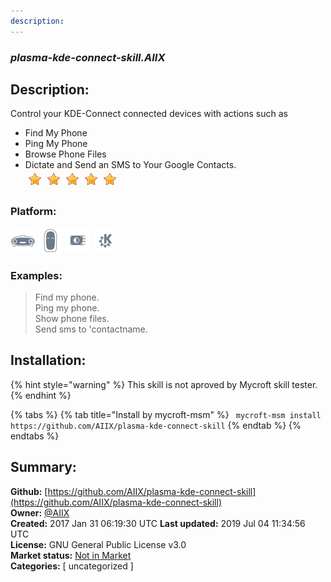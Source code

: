 ```yaml
---
description: 
---
```


### _plasma-kde-connect-skill.AIIX_  
## Description:  
Control your KDE-Connect connected devices with actions such as
- Find My Phone
- Ping My Phone
- Browse Phone Files
- Dictate and Send an SMS to Your Google Contacts.  
![](../.gitbook/assets/star.png)![](../.gitbook/assets/star.png)![](../.gitbook/assets/star.png)![](../.gitbook/assets/star.png)![](../.gitbook/assets/star.png)  
  
### Platform:  
 ![Mark I](../.gitbook/assets/mark-1-icon.png)  ![Mark II](../.gitbook/assets/mark-2-icon.png)  ![Picroft](../.gitbook/assets/picroft-icon.png)  ![plasmoid](../.gitbook/assets/kde.png)   
### Examples:  
> Find my phone.  
> Ping my phone.  
> Show phone files.  
> Send sms to 'contactname.  
  
## Installation:  
{% hint style="warning" %}
This skill is not aproved by Mycroft skill tester.
{% endhint %}
    
{% tabs %}
{% tab title="Install by mycroft-msm" %}
``` mycroft-msm install https://github.com/AIIX/plasma-kde-connect-skill```
{% endtab %}
  {% endtabs %}
    
## Summary:  
**Github:** [https://github.com/AIIX/plasma-kde-connect-skill](https://github.com/AIIX/plasma-kde-connect-skill)  
**Owner:** [@AIIX](https://github.com/AIIX)  
**Created:** 2017 Jan 31 06:19:30 UTC  **Last updated:** 2019 Jul 04 11:34:56 UTC  
**License:** GNU General Public License v3.0  
**Market status:** [Not in Market](https://market.mycroft.ai/skill/)  
**Categories:** [ uncategorized ]   
